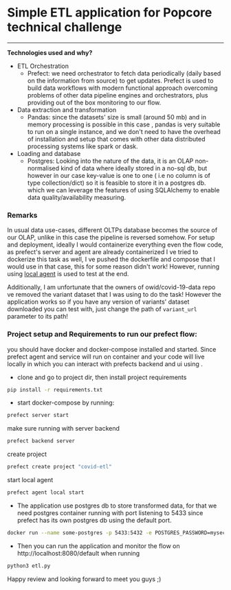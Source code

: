 # Simple ETL application for Popcore technical challenge  #

- - - - 

**Technologies used and why?**

* ETL Orchestration
    * Prefect: we need orchestrator to fetch data periodically (daily based on the information from source) to get
      updates. Prefect is used to build data workflows with modern functional approach overcoming problems of other data
      pipeline engines and orchestrators, plus providing out of the box monitoring to our flow.
* Data extraction and transformation
    * Pandas: since the datasets' size is small (around 50 mb) and in memory processing is possible in this case ,
      pandas is very suitable to run on a single instance, and we don't need to have the overhead of installation and
      setup that comes with other data distributed processing systems like spark or dask.
* Loading and database
    * Postgres: Looking into the nature of the data, it is an OLAP non-normalised kind of data where ideally stored in a
      no-sql db, but however in our case key-value is one to one ( i.e no column is of type collection/dict) so it is
      feasible to store it in a postgres db. which we can leverage the features of using SQLAlchemy to enable data
      quality/availability measuring.

### Remarks

In usual data use-cases, different OLTPs database becomes the source of our OLAP, unlike in this case the pipeline is
reversed somehow. For setup and deployment, ideally I would containerize everything even the flow code, as prefect's
server and agent are already containerized I ve tried to dockerize this task as well, I ve pushed the dockerfile and
compose that I would use in that case, this for some reason didn't work!
However, running using [local agent](https://docs.prefect.io/api/latest/run_configs.html#localrun) is used to test at
the end.

Additionally, I am unfortunate that the owners of owid/covid-19-data repo ve removed the variant dataset that I was
using to do the task!
However the application works so if you have any version of variants' dataset downloaded you can test with, just change
the path of `variant_url` parameter to its path!

### Project setup and Requirements to run our prefect flow:

you should have docker and docker-compose installed and started. Since prefect agent and service will run on container
and your code will live locally in which you can interact with prefects backend and ui using .

* clone and go to project dir, then install project requirements

```bash
pip install -r requirements.txt
```

* start docker-compose by running:

```bash
prefect server start
```

make sure running with server backend

```bash
prefect backend server
```

create project

```bash
prefect create project "covid-etl"
```

start local agent

```bash
prefect agent local start
```

* The application use postgres db to store transformed data, for that we need postgres container running with port
  listening to 5433 since prefect has its own postgres db using the default port.

```bash
docker run --name some-postgres -p 5433:5432 -e POSTGRES_PASSWORD=mysecretpassword -d postgres
```

* Then you can run the application and monitor the flow on http://localhost:8080/default when running

```bash
python3 etl.py
```

Happy review and looking forward to meet you guys ;) 